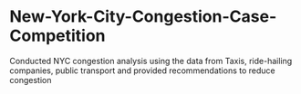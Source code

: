 # New-York-City-Congestion-Case-Competition
Conducted NYC congestion analysis using the data from Taxis, ride-hailing companies, public transport and provided recommendations to reduce congestion
